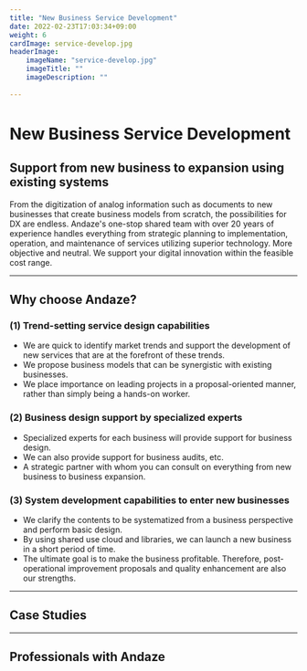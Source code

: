 ```yaml
---
title: "New Business Service Development"
date: 2022-02-23T17:03:34+09:00
weight: 6
cardImage: service-develop.jpg
headerImage:
    imageName: "service-develop.jpg"
    imageTitle: ""
    imageDescription: ""
 
---
```


# New Business Service Development　

## Support from new business to expansion using existing systems   
From the digitization of analog information such as documents to new businesses that create business models from scratch, the possibilities for DX are endless. Andaze's one-stop shared team with over 20 years of experience handles everything from strategic planning to implementation, operation, and maintenance of services utilizing superior technology. More objective and neutral. We support your digital innovation within the feasible cost range.

***

## Why choose Andaze?

### (1) Trend-setting service design capabilities
* We are quick to identify market trends and support the development of new services that are at the forefront of these trends.
* We propose business models that can be synergistic with existing businesses.
* We place importance on leading projects in a proposal-oriented manner, rather than simply being a hands-on worker.

### (2) Business design support by specialized experts
* Specialized experts for each business will provide support for business design.
* We can also provide support for business audits, etc.
* A strategic partner with whom you can consult on everything from new business to business expansion.

### (3) System development capabilities to enter new businesses
* We clarify the contents to be systematized from a business perspective and perform basic design.
* By using shared use cloud and libraries, we can launch a new business in a short period of time.
* The ultimate goal is to make the business profitable. Therefore, post-operational improvement proposals and quality enhancement are also our strengths.

***

## Case Studies

***

## Professionals with Andaze